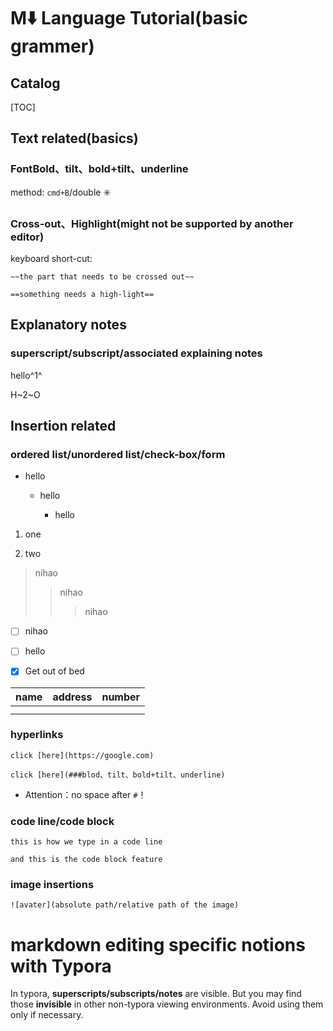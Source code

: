 # M⬇️ Language Tutorial(basic grammer)

## Catalog

[TOC]

## Text related(basics)

### FontBold、tilt、bold+tilt、underline

method: `cmd+B`/double ✳️

### Cross-out、Highlight(might not be supported by another editor)

keyboard short-cut:

`~~the part that needs to be crossed out~~`

`==something needs a high-light==`

## Explanatory notes

### superscript/subscript/associated explaining notes

hello^1^

[^1]: a greeting word used widely in daily life

H~2~O

## Insertion related

### ordered list/unordered list/check-box/form

- hello

  - hello

    - hello

1. one

2. two

   

> nihao 
>
> > nihao
> >
> > > nihao



- [ ] nihao
- [ ] hello
- [x] Get out of bed



| name | address | number |
| ---- | ------- | ------ |
|      |         |        |
|      |         |        |



### hyperlinks

`click [here](https://google.com)`

`click [here](###blod、tilt、bold+tilt、underline)`

- Attention：no space after `#`！



### code line/code block 

`this is how we type in a code line`

```natural
and this is the code block feature
```



### image insertions

```
![avater](absolute path/relative path of the image)
```







# markdown editing  specific notions with Typora

In typora, **superscripts/subscripts/notes** are visible. But you may find those **invisible** in other non-typora viewing environments. Avoid using them only if necessary.

